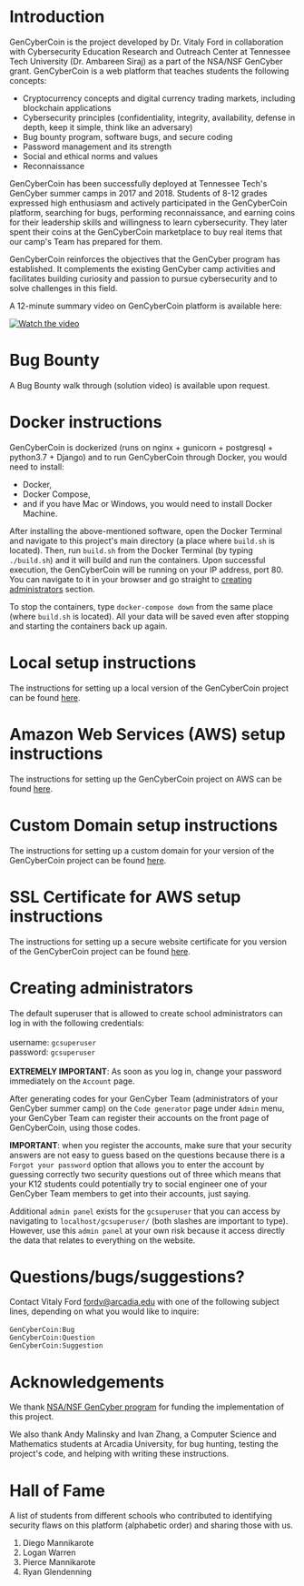 # Introduction

GenCyberCoin is the project developed by Dr. Vitaly Ford in collaboration with Cybersecurity Education Research and Outreach Center at Tennessee Tech University (Dr. Ambareen Siraj) as a part of the NSA/NSF GenCyber grant. GenCyberCoin is a web platform that teaches students the following concepts:

- Cryptocurrency concepts and digital currency trading markets, including blockchain applications
- Cybersecurity principles (confidentiality, integrity, availability, defense in depth, keep it simple, think like an adversary)
- Bug bounty program, software bugs, and secure coding
- Password management and its strength
- Social and ethical norms and values
- Reconnaissance

GenCyberCoin has been successfully deployed at Tennessee Tech's GenCyber summer camps in 2017 and 2018. Students of 8-12 grades expressed high enthusiasm and actively participated in the GenCyberCoin platform, searching for bugs, performing reconnaissance, and earning coins for their leadership skills and willingness to learn cybersecurity. They later spent their coins at the GenCyberCoin marketplace to buy real items that our camp's Team has prepared for them.

GenCyberCoin reinforces the objectives that the GenCyber program has established. It complements the existing GenCyber camp activities and facilitates building curiosity and passion to pursue cybersecurity and to solve challenges in this field.

A 12-minute summary video on GenCyberCoin platform is available here:

[![Watch the video](instructions/img-readme/homepage.png)](https://arcadia.hosted.panopto.com/Panopto/Pages/Embed.aspx?id=4a2d137e-e80f-4dd3-bc5e-aa1e00f7b4b7&v=1)

# Bug Bounty

A Bug Bounty walk through (solution video) is available upon request.

# Docker instructions

GenCyberCoin is dockerized (runs on nginx + gunicorn + postgresql + python3.7 + Django) and to run GenCyberCoin through Docker, you would need to install:
 - Docker,
 - Docker Compose,
 - and if you have Mac or Windows, you would need to install Docker Machine.

After installing the above-mentioned software, open the Docker Terminal and navigate to this project's main directory (a place where `build.sh` is located). Then, run `build.sh` from the Docker Terminal (by typing `./build.sh`) and it will build and run the containers. Upon successful execution, the GenCyberCoin will be running on your IP address, port 80. You can navigate to it in your browser and go straight to [creating administrators](#creating-administrators) section.

To stop the containers, type `docker-compose down` from the same place (where `build.sh` is located). All your data will be saved even after stopping and starting the containers back up again.

# Local setup instructions

The instructions for setting up a local version of the GenCyberCoin project can be found [here](instructions/Local_setup.MD).

# Amazon Web Services (AWS) setup instructions

The instructions for setting up the GenCyberCoin project on AWS can be found [here](instructions/AWS_setup.MD).

# Custom Domain setup instructions

The instructions for setting up a custom domain for your version of the GenCyberCoin project can be found [here](instructions/Domain_setup.MD).

# SSL Certificate for AWS setup instructions

The instructions for setting up a secure website certificate for you version of the GenCyberCoin project can be found [here](instructions/SSL_setup.MD).

# Creating administrators

The default superuser that is allowed to create school administrators can log in with the following credentials:<br><br>
username: `gcsuperuser`<br>
password: `gcsuperuser`<br><br>
**EXTREMELY IMPORTANT**: As soon as you log in, change your password immediately on the `Account` page.<br>

After generating codes for your GenCyber Team (administrators of your GenCyber summer camp) on the `Code generator` page under `Admin` menu, your GenCyber Team can register their accounts on the front page of GenCyberCoin, using those codes.<br>

**IMPORTANT**: when you register the accounts, make sure that your security answers are not easy to guess based on the questions because there is a `Forgot your password` option that allows you to enter the account by guessing correctly two security questions out of three which means that your K12 students could potentially try to social engineer one of your GenCyber Team members to get into their accounts, just saying.<br>

Additional `admin panel` exists for the `gcsuperuser` that you can access by navigating to `localhost/gcsuperuser/` (both slashes are important to type). However, use this `admin panel` at your own risk because it access directly the data that relates to everything on the website.

# Questions/bugs/suggestions?

Contact Vitaly Ford fordv@arcadia.edu with one of the following subject lines, depending on what you would like to inquire:<br><br>
`GenCyberCoin:Bug`<br>
`GenCyberCoin:Question`<br>
`GenCyberCoin:Suggestion`

# Acknowledgements

We thank [NSA/NSF GenCyber program](https://www.gen-cyber.com/ "NSA/NSF GenCyber Program") for funding the implementation of this project.

We also thank Andy Malinsky and Ivan Zhang, a Computer Science and Mathematics students at Arcadia University, for bug hunting, testing the project's code, and helping with writing these instructions.

# Hall of Fame

A list of students from different schools who contributed to identifying security flaws on this platform (alphabetic order) and sharing those with us.

1. Diego Mannikarote
2. Logan Warren
3. Pierce Mannikarote
4. Ryan Glendenning
